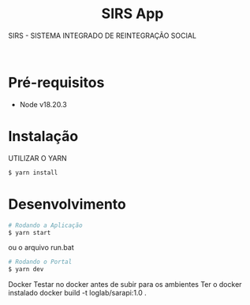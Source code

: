 <h1 align="center">SIRS App</h1>

<p>SIRS - SISTEMA INTEGRADO DE REINTEGRAÇÃO SOCIAL</p>

<br />

# Pré-requisitos

- Node v18.20.3

# Instalação

UTILIZAR O YARN

```sh
$ yarn install
```

# Desenvolvimento

```sh
# Rodando a Aplicação
$ yarn start
```

ou o arquivo run.bat

```sh
# Rodando o Portal
$ yarn dev
```

Docker
Testar no docker antes de subir para os ambientes
Ter o docker instalado
docker build -t loglab/sarapi:1.0 .
